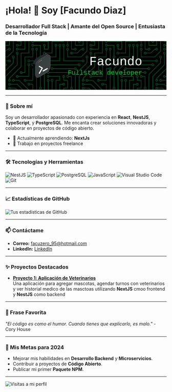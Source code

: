 
# ¡Hola! 👋 Soy [Facundo Diaz]

### Desarrollador Full Stack | Amante del Open Source | Entusiasta de la Tecnología

![Banner personalizado](./github-header-image.png)

---

### 🚀 Sobre mí
Soy un desarrollador apasionado con experiencia en **React**, **NestJS**, **TypeScript**, y **PostgreSQL**. Me encanta crear soluciones innovadoras y colaborar en proyectos de código abierto.

- 🌱 Actualmente aprendiendo: **NextJs**
- 💼 Trabajo en proyectos freelance
---

### 🛠️ Tecnologías y Herramientas

![NestJS](https://img.shields.io/badge/-NestJS-E0234E?logo=nestjs&logoColor=white&style=flat)
![TypeScript](https://img.shields.io/badge/-TypeScript-007ACC?logo=typescript&logoColor=white&style=flat)
![PostgreSQL](https://img.shields.io/badge/-PostgreSQL-336791?logo=postgresql&logoColor=white&style=flat)
![JavaScript](https://img.shields.io/badge/javascript-blue?logo=javascript&logoColor=yellow&style=flat)
![Visual Studio Code](https://img.shields.io/badge/-VS%20Code-007ACC?logo=visual-studio-code&logoColor=white&style=flat)
![Git](https://img.shields.io/badge/-Git-F05032?logo=git&logoColor=white&style=flat)

---

### 📈 Estadísticas de GitHub

![Tus estadísticas de GitHub](https://github-readme-stats.vercel.app/api?username=facuzero&show_icons=true&theme=radical)

---

### 📫 Contáctame

- **Correo:** facuzero_95@hotmail.com
- **LinkedIn:** [LinkedIn](https://linkedin.com/in/facundo-diaz1995/)
---

### ✨ Proyectos Destacados

- **[Proyecto 1: Aplicación de Veterinarios](https://near-vet-front-git-main-teamhvets-projects.vercel.app/)**  
  Una aplicación para agregar mascotas, agendar turnos con veterinarios y ver historial medico de las masctoas utilizando **NextJS** cmoo frontend y **NestJS** como backend

---

### 💬 Frase Favorita
_"El código es como el humor. Cuando tienes que explicarlo, es malo."_ - Cory House

---

### 🎯 Mis Metas para 2024
- Mejorar mis habilidades en **Desarrollo Backend** y **Microservicios**.
- Contribuir a proyectos de **Código Abierto**.
- Publicar mi primer **Paquete NPM**.

---

![Visitas a mi perfil](https://komarev.com/ghpvc/?username=tu-usuario&color=blue&style=flat)
